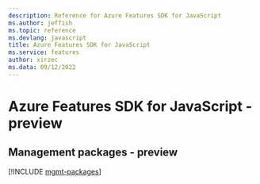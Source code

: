 ```yaml
---
description: Reference for Azure Features SDK for JavaScript
ms.author: jeffish
ms.topic: reference
ms.devlang: javascript
title: Azure Features SDK for JavaScript
ms.service: features
author: xirzec
ms.data: 09/12/2022
---
```

# Azure Features SDK for JavaScript - preview

## Management packages - preview
[!INCLUDE [mgmt-packages](features-mgmt-index.md)]